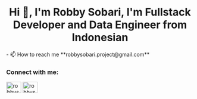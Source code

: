 <h1 align="center">Hi 👋, I'm Robby Sobari, I'm Fullstack Developer and Data Engineer from Indonesian</h1>
- 📫 How to reach me **robbysobari.project@gmail.com**

<h3 align="left">Connect with me:</h3>
<p align="left">
<a href="https://linkedin.com/in/robbysobari" target="blank"><img align="center" src="https://raw.githubusercontent.com/rahuldkjain/github-profile-readme-generator/master/src/images/icons/Social/linked-in-alt.svg" alt="robbysobari" height="30" width="40" /></a>
<a href="https://instagram.com/robbysobarii" target="blank"><img align="center" src="https://raw.githubusercontent.com/rahuldkjain/github-profile-readme-generator/master/src/images/icons/Social/instagram.svg" alt="robbysobarii" height="30" width="40" /></a>
</p>
